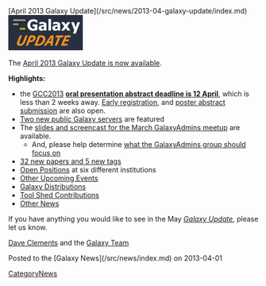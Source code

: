 <div class='newsItemHeader'>[April 2013 Galaxy Update](/src/news/2013-04-galaxy-update/index.md)</div>

<div class='right'><a href='/src/galaxy-updates/2013-04/index.md'><img src="/src/images/logos/GalaxyUpdate200.png" alt="April 2013 Galaxy Update" width=150 /></a></div>

The [April 2013 Galaxy Update is now available](/src/galaxy-updates/2013-04/index.md). 

**Highlights:**
* the [GCC2013](/src/galaxy-updates/2013-04/index.md#gcc2013) **[oral presentation abstract deadline is 12 April](/src/events/gcc2013/abstracts/index.md)**, which is less than 2 weeks away.  [Early registration](/src/events/gcc2013/register/index.md), and [poster abstract submission](/src/events/gcc2013/abstracts/index.md) are also open.
* [Two new public Galaxy servers](/src/galaxy-updates/2013-04/index.md#new-public-galaxy-servers) are featured
* The [slides and screencast for the March GalaxyAdmins meetup](/src/galaxy-updates/2013-04/index.md#galaxyadmins) are available.
  * And, please help determine [what the GalaxyAdmins group should focus on](/src/galaxy-updates/2013-04/index.md#galaxyadmins_future_directions)
* [32 new papers and 5 new tags](/src/galaxy-updates/2013-04/index.md#new-papers)
* [Open Positions](/src/galaxy-updates/2013-04/index.md#whos-hiring) at six different institutions
* [Other Upcoming Events](/src/galaxy-updates/2013-04/index.md#other-upcoming-events)
* [Galaxy Distributions](/src/galaxy-updates/2013-04/index.md#galaxy-distributions)
* [Tool Shed Contributions](/src/galaxy-updates/2013-04/index.md#toolshed-contributions)
* [Other News](/src/galaxy-updates/2013-04/index.md#other-news)

If you have anything you would like to see in the May *[Galaxy Update](/src/galaxy-updates/index.md)*, please let us know.

[Dave Clements](/src/people/dave-clements/index.md) and the [Galaxy Team](/src/galaxy-team/index.md)

<div class='newsItemFooter'>Posted to the [Galaxy News](/src/news/index.md) on 2013-04-01</div>

[CategoryNews](/src/category-news/index.md)
